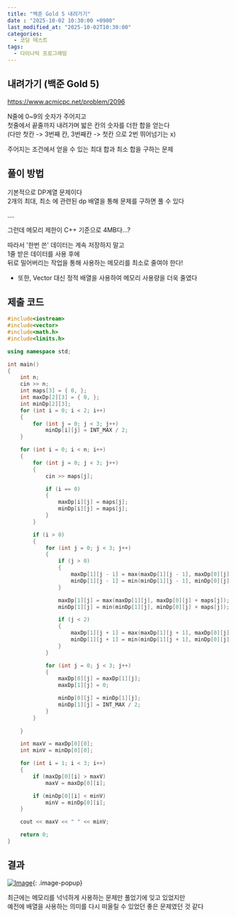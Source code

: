 ```yaml
---
title: "백준 Gold 5 내려가기"
date : "2025-10-02 10:30:00 +0900"
last_modified_at: "2025-10-02T10:30:00"
categories:
  - 코딩 테스트
tags:
  - 다이나믹 프로그래밍
---
```


## 내려가기 (백준 Gold 5)
<https://www.acmicpc.net/problem/2096><br>

N줄에 0~9의 숫자가 주어지고<br>
첫줄에서 끝줄까지 내려가며 밟은 칸의 숫자를 더한 합을 얻는다<br>
(다만 첫칸 -> 3번째 칸, 3번째칸 -> 첫칸 으로 2번 뛰어넘기는 x)<br>

주어지는 조건에서 얻을 수 있는 최대 합과 최소 합을 구하는 문제<br>

## 풀이 방법

기본적으로 DP계열 문제이다<br>
2개의 최대, 최소 에 관련된 dp 배열을 통해 문제를 구하면 풀 수 있다<br>

....<br>

그런데 메모리 제한이 C++ 기준으로 4MB다...?<br>

따라서 '한번 쓴' 데이터는 계속 저장하지 말고<br>
1줄 받은 데이터를 사용 후에<br>
뒤로 밀어버리는 작업을 통해 사용하는 메모리를 최소로 줄여야 한다!<br>

- 또한, Vector 대신 정적 배열을 사용하여 메모리 사용량을 더욱 줄였다<br>

## 제출 코드

```cpp
#include<iostream>
#include<vector>
#include<math.h>
#include<limits.h>

using namespace std;

int main()
{
	int n;
	cin >> n;
	int maps[3] = { 0, };
	int maxDp[2][3] = { 0, };
	int minDp[2][3];
	for (int i = 0; i < 2; i++)
	{
		for (int j = 0; j < 3; j++)
			minDp[i][j] = INT_MAX / 2;
	}

	for (int i = 0; i < n; i++)
	{
		for (int j = 0; j < 3; j++)
		{
			cin >> maps[j];

			if (i == 0)
			{
				maxDp[i][j] = maps[j];
				minDp[i][j] = maps[j];
			}
		}

		if (i > 0)
		{
			for (int j = 0; j < 3; j++)
			{
				if (j > 0)
				{
					maxDp[1][j - 1] = max(maxDp[1][j - 1], maxDp[0][j] + maps[j - 1]);
					minDp[1][j - 1] = min(minDp[1][j - 1], minDp[0][j] + maps[j - 1]);
				}

				maxDp[1][j] = max(maxDp[1][j], maxDp[0][j] + maps[j]);
				minDp[1][j] = min(minDp[1][j], minDp[0][j] + maps[j]);

				if (j < 2)
				{
					maxDp[1][j + 1] = max(maxDp[1][j + 1], maxDp[0][j] + maps[j + 1]);
					minDp[1][j + 1] = min(minDp[1][j + 1], minDp[0][j] + maps[j + 1]);
				}
			}

			for (int j = 0; j < 3; j++)
			{
				maxDp[0][j] = maxDp[1][j];
				maxDp[1][j] = 0;

				minDp[0][j] = minDp[1][j];
				minDp[1][j] = INT_MAX / 2;
			}
		}
		
	}

	int maxV = maxDp[0][0];
	int minV = minDp[0][0];

	for (int i = 1; i < 3; i++)
	{
		if (maxDp[0][i] > maxV)
			maxV = maxDp[0][i];

		if (minDp[0][i] < minV)
			minV = minDp[0][i];
	}

	cout << maxV << " " << minV;

	return 0;
}
```

## 결과
[![Image](https://github.com/user-attachments/assets/d823bbfd-27d1-49a1-870d-fdace89ba1d4)](https://github.com/user-attachments/assets/d823bbfd-27d1-49a1-870d-fdace89ba1d4){: .image-popup}<br>

최근에는 메모리를 넉넉하게 사용하는 문제만 풀었기에 잊고 있었지만<br>
예전에 배열을 사용하는 의미를 다시 떠올릴 수 있었던 좋은 문제였던 것 같다<br>